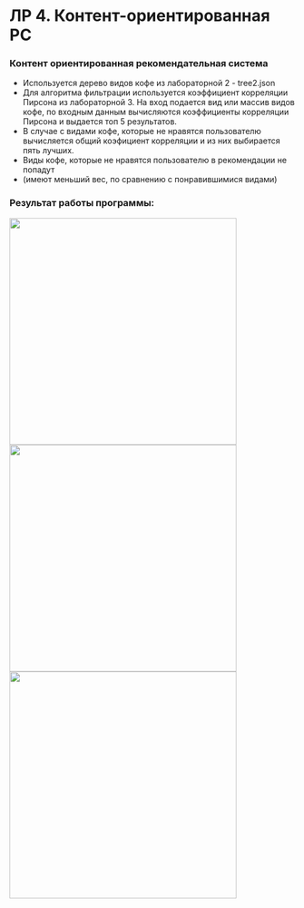# ЛР 4. Контент-ориентированная РС



### Контент ориентированная рекомендательная система    

* Используется дерево видов кофе из лабораторной 2 - tree2.json 
* Для алгоритма фильтрации используется коэффициент корреляции Пирсона из лабораторной 3. На вход подается вид или массив видов кофе, по входным данным 
вычисляются коэффициенты корреляции Пирсона и выдается топ 5 результатов. 
* В случае с видами кофе, которые не нравятся пользователю вычисляется общий коэфициент корреляции и из них выбирается пять лучших. 
* Виды кофе, которые не нравятся пользователю в рекомендации не попадут    
* (имеют меньший вес, по сравнению с понравившимися видами)

    
    
        
            
                
    
    

### Результат работы программы:
 
 
<img src="https://i.ibb.co/QfCwwDK/image.png" width="400" />
<img src="https://i.ibb.co/bmDz5Bm/image.png" width="400" />
<img src="https://i.ibb.co/TkXFSsH/image.png" width="400" />

